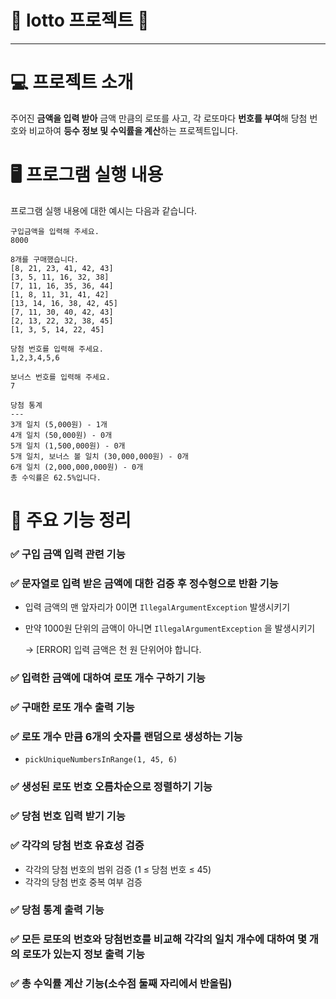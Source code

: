 # 🎰 lotto 프로젝트 🎰
- - -
# 💻 프로젝트 소개
주어진 **금액을 입력 받아** 금액 만큼의 로또를 사고, 각 로또마다 **번호를 부여**해 당첨 번호와 비교하여 **등수 정보 및 
수익률을 계산**하는 프로젝트입니다.

# 🖥️ 프로그램 실행 내용
프로그램 실행 내용에 대한 예시는 다음과 같습니다.  
```TEXT
구입금액을 입력해 주세요.
8000

8개를 구매했습니다.
[8, 21, 23, 41, 42, 43] 
[3, 5, 11, 16, 32, 38] 
[7, 11, 16, 35, 36, 44] 
[1, 8, 11, 31, 41, 42] 
[13, 14, 16, 38, 42, 45] 
[7, 11, 30, 40, 42, 43] 
[2, 13, 22, 32, 38, 45] 
[1, 3, 5, 14, 22, 45]

당첨 번호를 입력해 주세요.
1,2,3,4,5,6

보너스 번호를 입력해 주세요.
7

당첨 통계
---
3개 일치 (5,000원) - 1개
4개 일치 (50,000원) - 0개
5개 일치 (1,500,000원) - 0개
5개 일치, 보너스 볼 일치 (30,000,000원) - 0개
6개 일치 (2,000,000,000원) - 0개
총 수익률은 62.5%입니다.
```
# 🔧 주요 기능 정리

### ✅ 구입 금액 입력 관련 기능

### ✅ 문자열로 입력 받은 금액에 대한 검증 후 정수형으로 반환 기능

- 입력 금액의 맨 앞자리가 0이면 `IllegalArgumentException` 발생시키기
- 만약 1000원 단위의 금액이 아니면 `IllegalArgumentException` 을 발생시키기

  → [ERROR] 입력 금액은 천 원 단위어야 합니다.

### ✅ 입력한 금액에 대하여 로또 개수 구하기 기능

### ✅ 구매한 로또 개수 출력 기능

### ✅ 로또 개수 만큼 6개의 숫자를 랜덤으로 생성하는 기능

- `pickUniqueNumbersInRange(1, 45, 6)`

### ✅ 생성된 로또 번호 오름차순으로 정렬하기 기능

### ✅ 당첨 번호 입력 받기 기능

### ✅ 각각의 당첨 번호 유효성 검증

- 각각의 당첨 번호의 범위 검증 (1 ≤ 당첨 번호 ≤ 45)
- 각각의 당첨 번호 중복 여부 검증

### ✅ 당첨 통계 출력 기능

### ✅ 모든 로또의 번호와 당첨번호를 비교해 각각의 일치 개수에 대하여 몇 개의 로또가 있는지 정보 출력 기능

### ✅ 총 수익률 계산 기능(소수점 둘째 자리에서 반올림)